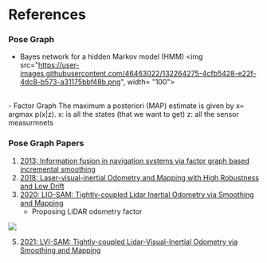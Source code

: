 # References



<!---
Started to write on Sep 3 2021
Zahra
-->
### Pose Graph 
 - Bayes network for a hidden Markov model (HMM)
<img src="https://user-images.githubusercontent.com/46463022/132264275-4cfb5428-e22f-4dc8-b573-a31175bbf48b.png", width= "100">
<br/>
 - Factor Graph  
The maximum a posteriori (MAP) estimate is given by x= argmax p(x|z).  
x: is all the states (that we want to get)  
z: all the sensor measurmnets  


 
### Pose Graph Papers
1. [2013: Information fusion in navigation systems via factor graph based incremental smoothing](https://www.cc.gatech.edu/~dellaert/pubs/Indelman13ras.pdf)
2. [2018: Laser-visual-inertial Odometry and Mapping with High Robustness and Low Drift](https://www.researchgate.net/publication/326352534_Laser-visual-inertial_Odometry_and_Mapping_with_High_Robustness_and_Low_Drift)
3. [2020: LIO-SAM: Tightly-coupled Lidar Inertial Odometry via Smoothing and Mapping](https://arxiv.org/pdf/2007.00258.pdf)
      - Proposing LiDAR odometry factor
<img src="https://user-images.githubusercontent.com/46463022/132263667-32ac0a70-3019-40ec-9ed0-8d4cf09738da.png">
      <br/>

5. [2021: LVI-SAM: Tightly-coupled Lidar-Visual-Inertial Odometry via Smoothing and Mapping](https://arxiv.org/pdf/2104.10831.pdf)
